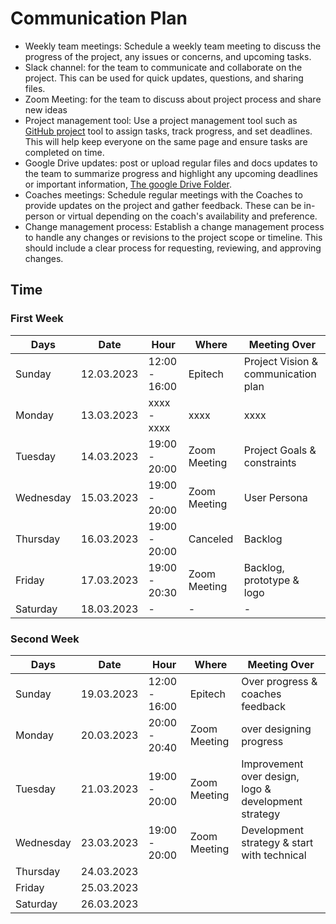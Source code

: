 # Communication Plan

- Weekly team meetings: Schedule a weekly team meeting to discuss the progress of the project, any issues or concerns, and upcoming tasks.
- Slack channel: for the team to communicate and collaborate on the project. This can be used for quick updates, questions, and sharing files.
- Zoom Meeting: for the team to discuss about project process and share new ideas
- Project management tool: Use a project management tool such as [GitHub project](https://github.com/orgs/HYF-Class19/projects/36) tool to assign tasks, track progress, and set deadlines. This will help keep everyone on the same page and ensure tasks are completed on time.
- Google Drive updates: post or upload regular files and docs updates to the team to summarize progress and highlight any upcoming deadlines or important information, [The google Drive Folder](https://drive.google.com/drive/folders/1n4xAEPq0uNc7XVgn6ZWWloANV89NJ89Z).
- Coaches meetings: Schedule regular meetings with the Coaches to provide updates on the project and gather feedback. These can be in-person or virtual depending on the coach's availability and preference.
- Change management process: Establish a change management process to handle any changes or revisions to the project scope or timeline. This should include a clear process for requesting, reviewing, and approving changes.

## Time

### First Week 

| Days      | Date      | Hour         | Where        | Meeting Over                            |
|----       |------     |------        |-------       |-------------------                      |
| Sunday    |12.03.2023 |12:00 - 16:00 | Epitech      | Project Vision & communication plan     |
| Monday    |13.03.2023 |xxxx  - xxxx  | xxxx         | xxxx                                    |
| Tuesday   |14.03.2023 |19:00 - 20:00 | Zoom Meeting | Project Goals & constraints             |
| Wednesday |15.03.2023 |19:00 - 20:00 | Zoom Meeting | User Persona                            |
| Thursday  |16.03.2023 |19:00 - 20:00 | Canceled     | Backlog                                 |
| Friday    |17.03.2023 |19:00 - 20:30 | Zoom Meeting | Backlog, prototype & logo               |
| Saturday  |18.03.2023 |    -         |   -          |          -                              |

### Second Week

| Days      | Date      | Hour         | Where        | Meeting Over                                        |
|----       |------     |------        |-------       |-------------------                                  |
| Sunday    |19.03.2023 |12:00 - 16:00 | Epitech      | Over progress & coaches feedback                    |
| Monday    |20.03.2023 |20:00 - 20:40 | Zoom Meeting | over designing progress                             |
| Tuesday   |21.03.2023 |19:00 - 20:00 | Zoom Meeting | Improvement over design, logo & development strategy|
| Wednesday |23.03.2023 |19:00 - 20:00 | Zoom Meeting | Development strategy & start with technical         |
| Thursday  |24.03.2023 |              |              |                                                     |
| Friday    |25.03.2023 |              |              |                                                     |
| Saturday  |26.03.2023 |              |              |                                                     |
